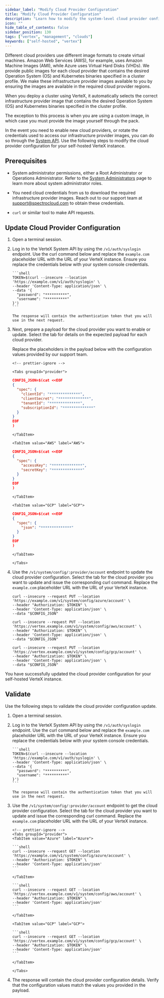 ```yaml
---
sidebar_label: "Modify Cloud Provider Configuration"
title: "Modify Cloud Provider Configuration"
description: "Learn how to modify the system-level cloud provider configuration in Palette VerteX."
icon: ""
hide_table_of_contents: false
sidebar_position: 130
tags: ["vertex", "management", "clouds"]
keywords: ["self-hosted", "vertex"]
---
```


Different cloud providers use different image formats to create virtual machines. Amazon Web Services (AWS), for
example, uses Amazon Machine Images (AMI), while Azure uses Virtual Hard Disks (VHDs). We provide public images for each
cloud provider that contains the desired Operation System (OS) and Kubernetes binaries specified in a cluster profile.
We make these infrastructure provider images available to you by ensuring the images are available in the required cloud
provider regions.

When you deploy a cluster using VerteX, it automatically selects the correct infrastructure provider image that contains
the desired Operation System (OS) and Kubernetes binaries specified in the cluster profile.

<!-- prettier-ignore-start -->
The exception to this process is when you are using a custom image, in which case you must provide the image yourself through the <VersionedLink text="Bring Your Own OS (BYOOS) " url="/integrations/packs/?pack=generic-byoi"  /> pack.
<!-- prettier-ignore-end -->

In the event you need to enable new cloud providers, or rotate the credentials used to access our infrastructure
provider images, you can do so through the [System API](/api/v1/system/). Use the following steps to modify the cloud
provider configuration for your self-hosted VerteX instance.

## Prerequisites

- System administrator permissions, either a Root Administrator or Operations Administrator. Refer to the
  [System Administrators](../system-management/account-management/account-management.md#system-administrators) page to
  learn more about system administrator roles.

- You need cloud credentials from us to download the required infrastructure provider images. Reach out to our support
  team at [support@spectrocloud.com](mailto:support@spectrocloud.com) to obtain these credentials.

- `curl` or similar tool to make API requests.

## Update Cloud Provider Configuration

1.  Open a terminal session.

2.  Log in to the VerteX System API by using the `/v1/auth/syslogin` endpoint. Use the curl command below and replace
    the `example.com` placeholder URL with the URL of your VerteX instance. Ensure you replace the credentials below
    with your system console credentials.

        ```shell
        TOKEN=$(curl --insecure --location 'https://example.com/v1/auth/syslogin' \
        --header 'Content-Type: application/json' \
        --data '{
          "password": "**********",
          "username": "**********"
        }')
        ```

        The response will contain the authentication token that you will use in the next request.

3.  Next, prepare a payload for the cloud provider you want to enable or update. Select the tab for details on the
    expected payload for each cloud provider.

    Replace the placeholders in the payload below with the configuration values provided by our support team.

        <!-- prettier-ignore -->

        <Tabs groupId="provider">

    <TabItem value="Azure" label="Azure">

    ```json
    CONFIG_JSON=$(cat <<EOF
    {
      "spec": {
        "clientId": "**************",
        "clientSecret": "**************",
        "tenantId": "**************",
        "subscriptionId": "**************"
      }
    }
    EOF
    )
    ```

        </TabItem>

        <TabItem value="AWS" label="AWS">

    ```json
    CONFIG_JSON=$(cat <<EOF
    {
      "spec": {
        "accessKey": "**************",
        "secretKey": "**************"
      }
    }
    EOF
    )
    ```

        </TabItem>

        <TabItem value="GCP" label="GCP">

    ```json
    CONFIG_JSON=$(cat <<EOF
    {
      "spec": {
        "json": "**************"
      }
    }
    EOF
    )
    ```

        </TabItem>

        </Tabs>

4.  Use the `/v1/system/config/:provider/account` endpoint to update the cloud provider configuration. Select the tab
    for the cloud provider you want to update and issue the corresponding curl command. Replace the `example.com`
    placeholder URL with the URL of your VerteX instance.

    <!-- prettier-ignore -->
    <Tabs groupId="provider">

    <TabItem value="Azure" label="Azure">

    ```shell
    curl --insecure --request PUT --location 'https://example.com/v1/system/config/azure/account' \
    --header "Authorization: $TOKEN" \
    --header 'Content-Type: application/json' \
    --data "$CONFIG_JSON"
    ```

    </TabItem>

    <TabItem value="AWS" label="AWS">

    ```shell
    curl --insecure --request PUT --location 'https://vertex.example.com/v1/system/config/aws/account' \
    --header "Authorization: $TOKEN" \
    --header 'Content-Type: application/json' \
    --data "$CONFIG_JSON"
    ```

    </TabItem>

    <TabItem value="GCP" label="GCP">

    ```shell
    curl --insecure --request PUT --location 'https://vertex.example.com/v1/system/config/gcp/account' \
    --header "Authorization: $TOKEN" \
    --header 'Content-Type: application/json' \
    --data "$CONFIG_JSON"
    ```

    </TabItem>

    </Tabs>

You have successfully updated the cloud provider configuration for your self-hosted VerteX instance.

## Validate

Use the following steps to validate the cloud provider configuration update.

1.  Open a terminal session.

2.  Log in to the VerteX System API by using the `/v1/auth/syslogin` endpoint. Use the curl command below and replace
    the `example.com` placeholder URL with the URL of your VerteX instance. Ensure you replace the credentials below
    with your system console credentials.

        ```shell
        TOKEN=$(curl --insecure --location 'https://example.com/v1/auth/syslogin' \
        --header 'Content-Type: application/json' \
        --data '{
          "password": "**********",
          "username": "**********"
        }')
        ```

        The response will contain the authentication token that you will use in the next request.

3.  Use the `/v1/system/config/:provider/account` endpoint to get the cloud provider configuration. Select the tab for
    the cloud provider you want to update and issue the corresponding curl command. Replace the `example.com`
    placeholder URL with the URL of your VerteX instance.

        <!-- prettier-ignore -->
        <Tabs groupId="provider">
        <TabItem value="Azure" label="Azure">

        ```shell
        curl --insecure --request GET --location 'https://example.com/v1/system/config/azure/account' \
        --header "Authorization: $TOKEN" \
        --header 'Content-Type: application/json'
        ```

        </TabItem>

    <TabItem value="AWS" label="AWS">

        ```shell
        curl --insecure --request GET --location 'https://vertex.example.com/v1/system/config/aws/account' \
        --header "Authorization: $TOKEN" \
        --header 'Content-Type: application/json'
        ```

        </TabItem>

        <TabItem value="GCP" label="GCP">

        ```shell
        curl --insecure --request GET --location 'https://vertex.example.com/v1/system/config/gcp/account' \
        --header "Authorization: $TOKEN" \
        --header 'Content-Type: application/json'
        ```

        </TabItem>

        </Tabs>

4.  The response will contain the cloud provider configuration details. Verify that the configuration values match the
    values you provided in the payload.
